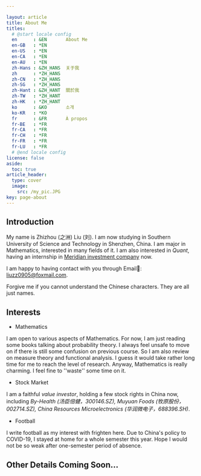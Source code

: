 ```yaml
---

layout: article
title: About Me
titles:
  # @start locale config
  en      : &EN       About Me
  en-GB   : *EN
  en-US   : *EN
  en-CA   : *EN
  en-AU   : *EN
  zh-Hans : &ZH_HANS  关于我
  zh      : *ZH_HANS
  zh-CN   : *ZH_HANS
  zh-SG   : *ZH_HANS
  zh-Hant : &ZH_HANT  關於我
  zh-TW   : *ZH_HANT
  zh-HK   : *ZH_HANT
  ko      : &KO       소개
  ko-KR   : *KO
  fr      : &FR       À propos
  fr-BE   : *FR
  fr-CA   : *FR
  fr-CH   : *FR
  fr-FR   : *FR
  fr-LU   : *FR
  # @end locale config
license: false
aside:
  toc: true
article_header:
  type: cover
  image:
    src: /my_pic.JPG
key: page-about
---
```




## Introduction

My name is Zhizhou (之洲) Liu (刘). I am now studying in Southern University of Science and Technology in Shenzhen, China. I am major in Mathematics, interested in many fields of it. I am also interested in *Quant*, having an internship in [Meridian investment company](https://www.meridianglobal.com.cn/main/init) now.

I am happy to having contact with you through Email📧: liuzz0905@foxmail.com. 

Forgive me if you cannot understand the Chinese characters. They are all just names.



## Interests

- Mathematics

I am open to various aspects of Mathematics. For now, I am just reading some books talking about probability theory. I always feel unsafe to move on if there is still some confusion on previous course. So I am also review on measure theory and functional analysis. I guess it would take rather long time for me to reach the level of research. Anyway, Mathematics is really charming. I feel fine to ''waste'' some time on it.

- Stock Market

I am a faithful *value investor*, holding a few stock rights in China now, including *By-Health (汤臣倍健，300146.SZ), Muyuan Foods (牧原股份，002714.SZ), China Resources Microelectronics (华润微电子，688396.SH)*.  

- Football

I write football as my interest with frighten here. Due to China's policy to COVID-19, I stayed at home for a whole semester this year. Hope I would not be so weak after one-semester period of absence.

## Other Details Coming Soon...

